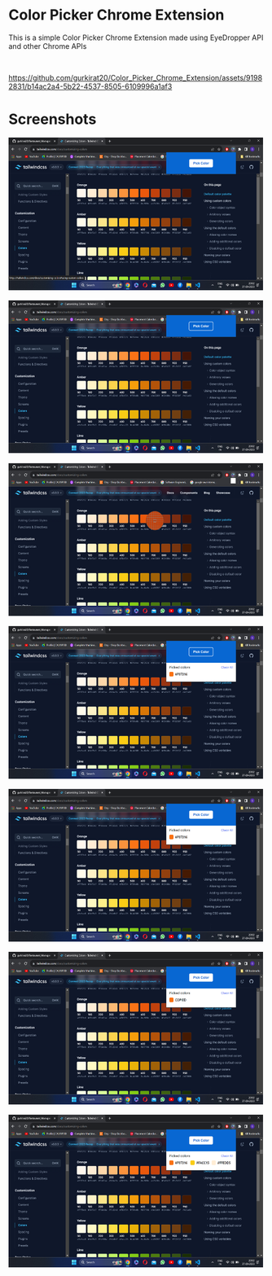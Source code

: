 # Color Picker Chrome Extension

<p>This is a simple Color Picker Chrome Extension made using EyeDropper API and other Chrome APIs</p>

<br>

https://github.com/gurkirat20/Color_Picker_Chrome_Extension/assets/91982831/b14ac2a4-5b22-4537-8505-6109996a1af3


# Screenshots

<img src="screenshots/ss1.png" alt="screenshot" width=500px height=300px></img><br><br>
<img src="screenshots/ss2.png" alt="screenshot" width=500px height=300px></img><br><br>
<img src="screenshots/ss3.png" alt="screenshot" width=500px height=300px></img><br><br>
<img src="screenshots/ss4.png" alt="screenshot" width=500px height=300px></img><br><br>
<img src="screenshots/ss5.png" alt="screenshot" width=500px height=300px></img><br><br>
<img src="screenshots/ss6.png" alt="screenshot" width=500px height=300px></img><br><br>
<img src="screenshots/ss7.png" alt="screenshot" width=500px height=300px></img>
